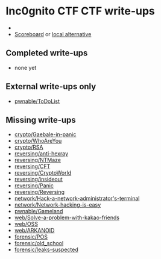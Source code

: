 # Inc0gnito CTF CTF write-ups

* <TODO>
* [Scoreboard](TODO) or [local alternative](TODOLOCAL)

## Completed write-ups

* none yet

## External write-ups only

* [pwnable/ToDoList](pwnable/ToDoList)

## Missing write-ups

* [crypto/Gaebale-in-panic](crypto/Gaebale-in-panic)
* [crypto/WhoAreYou](crypto/WhoAreYou)
* [crypto/RSA](crypto/RSA)
* [reversing/anti-hexray](reversing/anti-hexray)
* [reversing/NTMaze](reversing/NTMaze)
* [reversing/CFT](reversing/CFT)
* [reversing/CryptoWorld](reversing/CryptoWorld)
* [reversing/insideout](reversing/insideout)
* [reversing/Panic](reversing/Panic)
* [reversing/Reversing](reversing/Reversing)
* [network/Hack-a-network-administrator's-terminal](network/Hack-a-network-administrator's-terminal)
* [network/Network-hacking-is-easy](network/Network-hacking-is-easy)
* [pwnable/Gameland](pwnable/Gameland)
* [web/Solve-a-problem-with-kakao-friends](web/Solve-a-problem-with-kakao-friends)
* [web/OSS](web/OSS)
* [web/ARKANOID](web/ARKANOID)
* [forensic/POS](forensic/POS)
* [forensic/old_school](forensic/old_school)
* [forensic/leaks-suspected](forensic/leaks-suspected)
